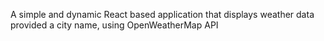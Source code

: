 A simple and dynamic React based application that displays weather data provided a city name, using OpenWeatherMap API
